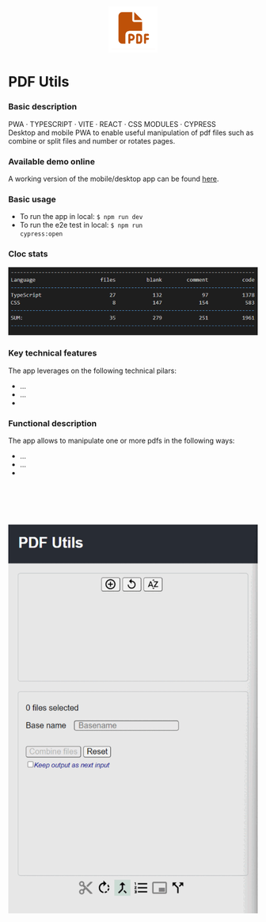 <p align="center">
<img src="https://github.com/c1b3rt00lk1t/pdf-poc/blob/background/images/pdfutils_icon.png?raw=true" width="20%" height="20%" >
</p>

# PDF Utils

### Basic description

PWA · TYPESCRIPT · VITE · REACT · CSS MODULES · CYPRESS  
Desktop and mobile PWA to enable useful manipulation of pdf files such as combine or split files and number or rotates pages.

### Available demo online

A working version of the mobile/desktop app can be found <a href='https://idyllic-capybara-5d7110.netlify.app'>here</a>.

### Basic usage

- To run the app in local: <code>$ npm run dev</code>
- To run the e2e test in local: <code>$ npm run cypress:open</code>

### Cloc stats

![cloc stats](https://github.com/c1b3rt00lk1t/pdf-poc/blob/background/images/cloc_stats.png?raw=true)

### Key technical features

The app leverages on the following technical pilars:

- ...
- ...
-

### Functional description

The app allows to manipulate one or more pdfs in the following ways:

- ...
- ...
-

<br/><br/>
<br/><br/>

![app functional flow](https://github.com/c1b3rt00lk1t/pdf-poc/blob/background/images/pdfutils_flow.gif?raw=true)
